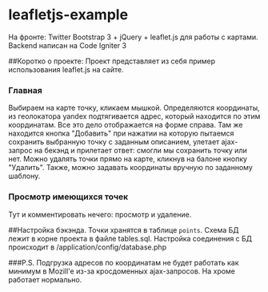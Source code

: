 # leafletjs-example

На фронте: Twitter Bootstrap 3 + jQuery + leaflet.js для работы с картами.
Backend написан на Code Igniter 3

##Коротко о проекте:
Проект представляет из себя пример использования leaflet.js на сайте.
### Главная
Выбираем на карте точку, кликаем мышкой. Определяются координаты, 
из геолокатора yandex подтягивается адрес, который находится по этим координатам.
Все это дело отображается на форме справа. Там же находится кнопка "Добавить" при
нажатии на которую пытаемся сохранить выбранную точку с заданным описанием,
улетает ajax-запрос на бекэнд и прилетает ответ: смогли мы сохранить
точку или нет.
Можно удалять точки прямо на карте, кликнув на балоне кнопку "Удалить".
Также, можно задавать координаты вручную по заданному шаблону.
### Просмотр имеющихся точек
Тут и комментировать нечего: просмотр и удаление.

##Настройка бэкэнда.
Точки хранятся в таблице `points`. Схема БД лежит в корне проекта в файле tables.sql.
Настройка соединения с БД происходит в /application/config/database.php

###P.S.
Подгрузка адресов по координатам не будет работать как минимум в Mozill'e из-за кросдоменных ajax-запросов.
На хроме работает нормально.